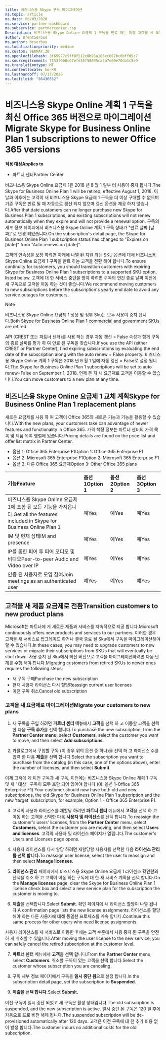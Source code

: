 ```yaml
---
title: 비즈니스용 Skype 구독 마이그레이션
ms.topic: article
ms.date: 06/03/2020
ms.service: partner-dashboard
ms.subservice: partnercenter-csp
Description: 비즈니스용 Skype Online 요금제 1 구독을 만료 하는 특정 고객을 새 Office 365 버전으로 마이그레이션하는 방법 및 시기에 대해 알아봅니다.
author: BrentSerbus
ms.author: brserbus
ms.localizationpriority: medium
ms.custom: SEOMAY.20
ms.openlocfilehash: 3f65977c5ff8f512c0b95a165cc667bc6bff05c7
ms.sourcegitcommit: 7153f0b8c67efd35f58695ca2a7e00e70da1c5e9
ms.translationtype: MT
ms.contentlocale: ko-KR
ms.lasthandoff: 07/17/2020
ms.locfileid: "86436562"
---
```

# <a name="migrate-skype-for-business-online-plan-1-subscriptions-to-newer-office-365-versions"></a><span data-ttu-id="4aef6-103">비즈니스용 Skype Online 계획 1 구독을 최신 Office 365 버전으로 마이그레이션</span><span class="sxs-lookup"><span data-stu-id="4aef6-103">Migrate Skype for Business Online Plan 1 subscriptions to newer Office 365 versions</span></span>

<span data-ttu-id="4aef6-104">**적용 대상**</span><span class="sxs-lookup"><span data-stu-id="4aef6-104">**Applies to**</span></span>

- <span data-ttu-id="4aef6-105">파트너 센터</span><span class="sxs-lookup"><span data-stu-id="4aef6-105">Partner Center</span></span>

<span data-ttu-id="4aef6-106">비즈니스용 Skype Online 요금제 1은 2018 년 8 월 1 일부 터 사용이 중지 됩니다.</span><span class="sxs-lookup"><span data-stu-id="4aef6-106">The Skype for Business Online Plan 1 will be retired, effective August 1, 2018.</span></span> <span data-ttu-id="4aef6-107">이 날짜 이후에는 고객이 새 비즈니스용 Skype 요금제 1 구독을 더 이상 구매할 수 없으며 기존 구독은 만료 될 때 자동으로 갱신 되지 않으며 갱신 옵션을 제공 하지 않습니다.</span><span class="sxs-lookup"><span data-stu-id="4aef6-107">After that date customers can no longer purchase new Skype for Business Plan 1 subscriptions, and existing subscriptions will not renew automatically when they expire and will not provide a renewal option.</span></span> <span data-ttu-id="4aef6-108">구독의 세부 정보 페이지에서 비즈니스용 Skype Online 계획 1 구독 상태가 "만료 날짜 [날짜]"로 변경 되었습니다.</span><span class="sxs-lookup"><span data-stu-id="4aef6-108">On the subscription's detail page, the Skype for Business Online Plan 1 subscription status has changed to "Expires on [date]" from "Auto renews on [date]".</span></span>  

<span data-ttu-id="4aef6-109">고객의 연속성을 보장 하려면 아래에 나열 된 지원 되는 SKU 옵션에 대해 비즈니스용 Skype Online 요금제 1 구독을 만료 하는 고객을 전환 해야 합니다.</span><span class="sxs-lookup"><span data-stu-id="4aef6-109">To ensure continuity for customers, you should transition customers with expiring Skype for Business Online Plan 1 subscriptions to a supported SKU option, listed below.</span></span> <span data-ttu-id="4aef6-110">고객에 대 한 서비스 중단을 방지 하려면 구독의 연간 종료 날짜 이전에 새 구독으로 고객을 이동 하는 것이 좋습니다.</span><span class="sxs-lookup"><span data-stu-id="4aef6-110">We recommend moving customers to new subscriptions before the subscription's yearly end date to avoid any service outages for customers.</span></span> 

>[!NOTE]
><span data-ttu-id="4aef6-111">비즈니스용 Skype Online 요금제 1 상용 및 정부 Sku는 모두 사용이 중지 됩니다.</span><span class="sxs-lookup"><span data-stu-id="4aef6-111">Both Skype for Business Online Plan 1 commercial and government SKUs are retired.</span></span>

<span data-ttu-id="4aef6-112">API (CREST 또는 파트너 센터)를 사용 하는 경우 자동 갱신 = False 속성과 함께 구독의 종료 날짜를 평가 하 여 만료 된 구독을 찾습니다.</span><span class="sxs-lookup"><span data-stu-id="4aef6-112">If you use the API (either CREST or Partner Center), find expiring subscriptions by evaluating the end date of the subscription along with the auto renew = False property.</span></span> <span data-ttu-id="4aef6-113">비즈니스용 Skype Online 계획 1 구독은 2018 년 9 월 1 일에 자동 갱신 = False로 설정 됩니다.</span><span class="sxs-lookup"><span data-stu-id="4aef6-113">The Skype for Business Online Plan 1 subscriptions will be set to auto renew=False on September 1, 2018.</span></span> <span data-ttu-id="4aef6-114">언제 든 지 새 요금제로 고객을 이동할 수 있습니다.</span><span class="sxs-lookup"><span data-stu-id="4aef6-114">You can move customers to a new plan at any time.</span></span> 

## <a name="skype-for-business-online-plan-1-replacement-plans"></a><span data-ttu-id="4aef6-115">비즈니스용 Skype Online 요금제 1 교체 계획</span><span class="sxs-lookup"><span data-stu-id="4aef6-115">Skype for Business Online Plan 1 replacement plans</span></span>

<span data-ttu-id="4aef6-116">새로운 요금제를 사용 하 여 고객이 Office 365의 새로운 기능과 기능을 활용할 수 있습니다.</span><span class="sxs-lookup"><span data-stu-id="4aef6-116">With the new plans, your customers take can advantage of newer features and functionality in Office 365.</span></span> <span data-ttu-id="4aef6-117">가격 책정 정보는 파트너 센터의 가격 목록 및 제품 목록 행렬에 있습니다.</span><span class="sxs-lookup"><span data-stu-id="4aef6-117">Pricing details are found on the price list and offer list matrix in Partner Center.</span></span> 

- <span data-ttu-id="4aef6-118">옵션 1: Office 365 Enterprise F1</span><span class="sxs-lookup"><span data-stu-id="4aef6-118">Option 1: Office 365 Enterprise F1</span></span>
- <span data-ttu-id="4aef6-119">옵션 2: Microsoft 365 Enterprise F1</span><span class="sxs-lookup"><span data-stu-id="4aef6-119">Option 2: Microsoft 365 Enterprise F1</span></span>
- <span data-ttu-id="4aef6-120">옵션 3: 다른 Office 365 요금제</span><span class="sxs-lookup"><span data-stu-id="4aef6-120">Option 3: Other Office 365 plans</span></span>

|<span data-ttu-id="4aef6-121">**기능**</span><span class="sxs-lookup"><span data-stu-id="4aef6-121">**Feature**</span></span>    |<span data-ttu-id="4aef6-122">**옵션 1**</span><span class="sxs-lookup"><span data-stu-id="4aef6-122">**Option 1**</span></span>   |<span data-ttu-id="4aef6-123">**옵션 2**</span><span class="sxs-lookup"><span data-stu-id="4aef6-123">**Option 2**</span></span>   |<span data-ttu-id="4aef6-124">**옵션 3**</span><span class="sxs-lookup"><span data-stu-id="4aef6-124">**Option 3**</span></span>   |
|:-----------------|:-----------------|:-------------|:------------|
|<span data-ttu-id="4aef6-125">비즈니스용 Skype Online 요금제 1에 포함 된 모든 기능을 가져옵니다.</span><span class="sxs-lookup"><span data-stu-id="4aef6-125">Get all the features included in Skype for Business Online Plan 1</span></span>|<span data-ttu-id="4aef6-126">예</span><span class="sxs-lookup"><span data-stu-id="4aef6-126">Yes</span></span>   |<span data-ttu-id="4aef6-127">예</span><span class="sxs-lookup"><span data-stu-id="4aef6-127">Yes</span></span>   |<span data-ttu-id="4aef6-128">예</span><span class="sxs-lookup"><span data-stu-id="4aef6-128">Yes</span></span>   |
|<span data-ttu-id="4aef6-129">IM 및 현재 상태</span><span class="sxs-lookup"><span data-stu-id="4aef6-129">IM and presence</span></span> |<span data-ttu-id="4aef6-130">예</span><span class="sxs-lookup"><span data-stu-id="4aef6-130">Yes</span></span>   |<span data-ttu-id="4aef6-131">예</span><span class="sxs-lookup"><span data-stu-id="4aef6-131">Yes</span></span>   |<span data-ttu-id="4aef6-132">예</span><span class="sxs-lookup"><span data-stu-id="4aef6-132">Yes</span></span>   |
|<span data-ttu-id="4aef6-133">IP를 통한 피어 투 피어 오디오 및 비디오</span><span class="sxs-lookup"><span data-stu-id="4aef6-133">Peer-to-peer Audio and Video over IP</span></span>|<span data-ttu-id="4aef6-134">예</span><span class="sxs-lookup"><span data-stu-id="4aef6-134">Yes</span></span>   |<span data-ttu-id="4aef6-135">예</span><span class="sxs-lookup"><span data-stu-id="4aef6-135">Yes</span></span>   |<span data-ttu-id="4aef6-136">예</span><span class="sxs-lookup"><span data-stu-id="4aef6-136">Yes</span></span>   
|<span data-ttu-id="4aef6-137">인증 된 사용자로 모임 참여</span><span class="sxs-lookup"><span data-stu-id="4aef6-137">Join meetings as an authenticated user</span></span>| <span data-ttu-id="4aef6-138">예</span><span class="sxs-lookup"><span data-stu-id="4aef6-138">Yes</span></span>   |<span data-ttu-id="4aef6-139">예</span><span class="sxs-lookup"><span data-stu-id="4aef6-139">Yes</span></span>   |<span data-ttu-id="4aef6-140">예</span><span class="sxs-lookup"><span data-stu-id="4aef6-140">Yes</span></span>   |

## <a name="transition-customers-to-new-product-plans"></a><span data-ttu-id="4aef6-141">고객을 새 제품 요금제로 전환</span><span class="sxs-lookup"><span data-stu-id="4aef6-141">Transition customers to new product plans</span></span>

<span data-ttu-id="4aef6-142">Microsoft는 파트너에 게 새로운 제품과 서비스를 지속적으로 제공 합니다.</span><span class="sxs-lookup"><span data-stu-id="4aef6-142">Microsoft continuously offers new products and services to our partners.</span></span> <span data-ttu-id="4aef6-143">이러한 경우 고객을 새 서비스로 업그레이드 하거나 결국 종료 될 Sku에서 구독을 마이그레이션해야 할 수 있습니다.</span><span class="sxs-lookup"><span data-stu-id="4aef6-143">In these cases, you may need to upgrade customers to new services or migrate their subscriptions from SKUs that will eventually be shut down.</span></span> <span data-ttu-id="4aef6-144">사용 중지 된 Sku에서 최신 버전으로 고객을 마이그레이션하려면 다음 단계를 수행 해야 합니다.</span><span class="sxs-lookup"><span data-stu-id="4aef6-144">Migrating customers from retired SKUs to newer ones requires the following steps:</span></span>

- <span data-ttu-id="4aef6-145">새 구독 구매</span><span class="sxs-lookup"><span data-stu-id="4aef6-145">Purchase the new subscription</span></span>
- <span data-ttu-id="4aef6-146">현재 사용자 라이선스 다시 할당</span><span class="sxs-lookup"><span data-stu-id="4aef6-146">Reassign current user licenses</span></span>
- <span data-ttu-id="4aef6-147">이전 구독 취소</span><span class="sxs-lookup"><span data-stu-id="4aef6-147">Cancel old subscription</span></span>

### <a name="migrate-your-customers-to-new-plans"></a><span data-ttu-id="4aef6-148">고객을 새 요금제로 마이그레이션</span><span class="sxs-lookup"><span data-stu-id="4aef6-148">Migrate your customers to new plans</span></span>

1. <span data-ttu-id="4aef6-149">새 구독을 구입 하려면 **파트너 센터 메뉴**에서 **고객**을 선택 하 고 이동할 고객을 선택한 다음 **구독 추가**를 선택 합니다.</span><span class="sxs-lookup"><span data-stu-id="4aef6-149">To purchase the new subscription, from the **Partner Center menu**, select **Customers**, select the customer you want to move, and then select **Add subscriptions**.</span></span>

2. <span data-ttu-id="4aef6-150">카탈로그에서 구입할 구독 (이 경우 위의 옵션 중 하나)을 선택 하 고 라이선스 수를 입력 한 다음 **제출**을 선택 합니다.</span><span class="sxs-lookup"><span data-stu-id="4aef6-150">Select the subscription you want to purchase from the catalog (in this case, one of the options above), enter the number of licenses, and then select **Submit**.</span></span> 

<span data-ttu-id="4aef6-151">이제 고객에 게 이전 구독과 새 구독, 이전에는 비즈니스용 Skype Online 계획 1 구독 및 새 ' 대상 ' 구독이 모두 포함 되어 있어야 합니다 (예: 옵션 1-Office 365 Enterprise F1).</span><span class="sxs-lookup"><span data-stu-id="4aef6-151">Your customer should now have both old and new subscriptions, the old Skype for Business Online Plan 1  subscription and the new 'target' subscription, for example, Option 1 - Office 365 Enterprise F1.</span></span>

3. <span data-ttu-id="4aef6-152">고객의 사용자 라이선스를 재할당 하려면 **파트너 센터** 메뉴에서 **고객**을 선택 하 고 이동 하는 고객을 선택한 다음 **사용자 및 라이선스**를 선택 합니다.</span><span class="sxs-lookup"><span data-stu-id="4aef6-152">To reassign the customer's users' licenses, from the **Partner Center** menu, select **Customers**, select the customer you are moving, and then select **Users and licenses**.</span></span> <span data-ttu-id="4aef6-153">고객의 사용자 및 라이선스 페이지가 열립니다.</span><span class="sxs-lookup"><span data-stu-id="4aef6-153">The customer's Users and Licenses page opens.</span></span>

4. <span data-ttu-id="4aef6-154">사용자 라이선스를 다시 할당 하려면 재할당할 사용자를 선택한 다음 **라이선스 관리를 선택 합니다.**</span><span class="sxs-lookup"><span data-stu-id="4aef6-154">To reassign user license, select the user to reassign and then select **Manage licenses.**</span></span>

5. <span data-ttu-id="4aef6-155">**라이선스 관리** 페이지에서 비즈니스용 Skype Online 요금제 1 라이선스 확인란의 선택을 취소 하 고 고객이 이동 하는 구독에 대 한 새 서비스 계획을 선택 합니다.</span><span class="sxs-lookup"><span data-stu-id="4aef6-155">On the **Manage licenses** page, clear the Skype for Business Online Plan 1 license check box and select a new service plan for the subscription the customer is moving to.</span></span>

6. <span data-ttu-id="4aef6-156">**제출**을 선택합니다.</span><span class="sxs-lookup"><span data-stu-id="4aef6-156">Select **Submit**.</span></span> <span data-ttu-id="4aef6-157">확인 페이지에 새 라이선스 할당이 나열 됩니다.</span><span class="sxs-lookup"><span data-stu-id="4aef6-157">A confirmation page lists the new license assignments.</span></span> <span data-ttu-id="4aef6-158">라이선스를 할당 해야 하는 다른 사용자에 대해 동일한 프로세스를 계속 합니다.</span><span class="sxs-lookup"><span data-stu-id="4aef6-158">Continue this same process for other users who need license assignments.</span></span>

<span data-ttu-id="4aef6-159">사용자 라이선스를 새 서비스로 이동한 후에는 고객 수준에서 사용 중지 된 구독을 안전 하 게 취소할 수 있습니다.</span><span class="sxs-lookup"><span data-stu-id="4aef6-159">After moving the user license to the new service, you can safely cancel the retired subscription at the customer level.</span></span>

7. <span data-ttu-id="4aef6-160">**파트너 센터** 메뉴에서 **고객**을 선택 합니다.</span><span class="sxs-lookup"><span data-stu-id="4aef6-160">From the **Partner Center** menu, select **Customers**.</span></span> <span data-ttu-id="4aef6-161">취소할 구독이 있는 고객을 선택 합니다.</span><span class="sxs-lookup"><span data-stu-id="4aef6-161">Select the customer whose subscription you are canceling.</span></span>

8. <span data-ttu-id="4aef6-162">구독 세부 정보 페이지에서 구독을 **일시 중단 됨**으로 설정 합니다.</span><span class="sxs-lookup"><span data-stu-id="4aef6-162">In the subscription detail page, set the subscription to **Suspended**.</span></span>

9. <span data-ttu-id="4aef6-163">**제출을 선택 합니다.**</span><span class="sxs-lookup"><span data-stu-id="4aef6-163">Select **Submit.**</span></span>

<span data-ttu-id="4aef6-164">이전 구독이 일시 중단 되었고 새 구독은 활성 상태입니다.</span><span class="sxs-lookup"><span data-stu-id="4aef6-164">The old subscription is suspended, and the new subscription is active.</span></span> <span data-ttu-id="4aef6-165">일시 중단 된 구독은 120 일 후에 자동으로 프로 비전 해제 됩니다.</span><span class="sxs-lookup"><span data-stu-id="4aef6-165">The suspended subscription will be de-provisioned automatically after 120 days.</span></span> <span data-ttu-id="4aef6-166">고객은 이전 구독에 대 한 추가 비용 없이 발생 합니다.</span><span class="sxs-lookup"><span data-stu-id="4aef6-166">The customer incurs no additional costs for the old subscription.</span></span>

